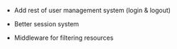 - Add rest of user management system (login & logout)
- Better session system

- Middleware for filtering resources
